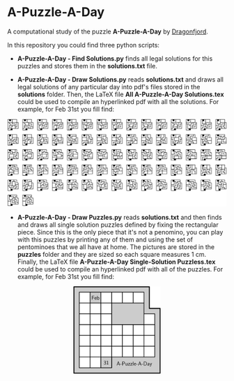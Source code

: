 # A-Puzzle-A-Day

A computational study of the puzzle **A-Puzzle-A-Day** by [Dragonfjord](https://www.dragonfjord.com/).

In this repository you could find three python scripts:

* **A-Puzzle-A-Day - Find Solutions.py** finds all legal solutions for this puzzles and stores them in the **solutions.txt** file.

* **A-Puzzle-A-Day - Draw Solutions.py** reads **solutions.txt** and draws all legal solutions of any particular day into pdf's files stored in the **solutions** folder. Then, the LaTeX file **All A-Puzzle-A-Day Solutions.tex** could be used to compile an hyperlinked pdf with all the solutions. For example, for Feb 31st you fill find:

 <p align=center> <img src="/pic/Solution%20Example%20-%20Feb31.png" height="200"></p>

* **A-Puzzle-A-Day - Draw Puzzles.py** reads **solutions.txt** and then finds and draws all single solution puzzles defined by fixing the rectangular piece. Since this is the only piece that it's not a penomino, you can play with this puzzles by printing any of them and using the set of pentominoes that we all have at home. The pictures are stored in the **puzzles** folder and they are sized so each square measures 1 cm. Finally, the LaTeX file **A-Puzzle-A-Day Single-Solution Puzzless.tex** could be used to compile an hyperlinked pdf with all of the puzzles. For example, for Feb 31st you fill find:

<p align=center> <img src="/pic/Puzzle%20Example%20-%20Feb31.png" height="200"></p>
